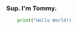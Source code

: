 ### Sup. I'm Tommy.

```python
    print("Hello World!)
```

<!--
**tvillegas98/tvillegas98** is a ✨ _special_ ✨ repository because its `README.md` (this file) appears on your GitHub profile.
-->

